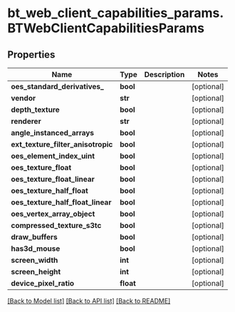 # bt_web_client_capabilities_params.BTWebClientCapabilitiesParams

## Properties
Name | Type | Description | Notes
------------ | ------------- | ------------- | -------------
**oes_standard_derivatives_** | **bool** |  | [optional] 
**vendor** | **str** |  | [optional] 
**depth_texture** | **bool** |  | [optional] 
**renderer** | **str** |  | [optional] 
**angle_instanced_arrays** | **bool** |  | [optional] 
**ext_texture_filter_anisotropic** | **bool** |  | [optional] 
**oes_element_index_uint** | **bool** |  | [optional] 
**oes_texture_float** | **bool** |  | [optional] 
**oes_texture_float_linear** | **bool** |  | [optional] 
**oes_texture_half_float** | **bool** |  | [optional] 
**oes_texture_half_float_linear** | **bool** |  | [optional] 
**oes_vertex_array_object** | **bool** |  | [optional] 
**compressed_texture_s3tc** | **bool** |  | [optional] 
**draw_buffers** | **bool** |  | [optional] 
**has3d_mouse** | **bool** |  | [optional] 
**screen_width** | **int** |  | [optional] 
**screen_height** | **int** |  | [optional] 
**device_pixel_ratio** | **float** |  | [optional] 

[[Back to Model list]](../README.md#documentation-for-models) [[Back to API list]](../README.md#documentation-for-api-endpoints) [[Back to README]](../README.md)


